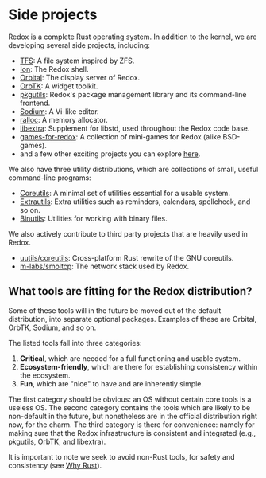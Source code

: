 Side projects
=============

Redox is a complete Rust operating system.
In addition to the kernel, we are developing several side projects, including:

- [TFS]: A file system inspired by ZFS.
- [Ion]: The Redox shell.
- [Orbital]: The display server of Redox.
- [OrbTK]: A widget toolkit.
- [pkgutils]: Redox's package management library and its command-line frontend.
- [Sodium]: A Vi-like editor.
- [ralloc]: A memory allocator.
- [libextra]: Supplement for libstd, used throughout the Redox code base.
- [games-for-redox]: A collection of mini-games for Redox (alike BSD-games).
- and a few other exciting projects you can explore [here].

We also have three utility distributions, which are collections of small, useful command-line programs:

- [Coreutils]: A minimal set of utilities essential for a usable system.
- [Extrautils]: Extra utilities such as reminders, calendars, spellcheck, and so on.
- [Binutils]: Utilities for working with binary files.

We also actively contribute to third party projects that are heavily used in Redox.

 - [uutils/coreutils]: Cross-platform Rust rewrite of the GNU coreutils.
 - [m-labs/smoltcp]: The network stack used by Redox.

What tools are fitting for the Redox distribution?
-------------------------------------------------

Some of these tools will in the future be moved out of the default distribution, into separate optional packages. Examples of these are Orbital, OrbTK, Sodium, and so on.

The listed tools fall into three categories:

1. **Critical**, which are needed for a full functioning and usable system.
2. **Ecosystem-friendly**, which are there for establishing consistency within the ecosystem.
3. **Fun**, which are "nice" to have and are inherently simple.

The first category should be obvious: an OS without certain core tools is a useless OS. The second category contains the tools which are likely to be non-default in the future, but nonetheless are in the official distribution right now, for the charm. The third category is there for convenience: namely for making sure that the Redox infrastructure is consistent and integrated (e.g., pkgutils, OrbTK, and libextra).

It is important to note we seek to avoid non-Rust tools, for safety and consistency (see [Why Rust]).

[TFS]: https://gitlab.redox-os.org/redox-os/tfs
[Ion]: https://gitlab.redox-os.org/redox-os/ion
[Orbital]: https://gitlab.redox-os.org/redox-os/orbital
[OrbTK]: https://gitlab.redox-os.org/redox-os/orbtk
[pkgutils]: https://gitlab.redox-os.org/redox-os/pkgutils
[Sodium]: https://gitlab.redox-os.org/redox-os/sodium
[ralloc]: https://gitlab.redox-os.org/redox-os/ralloc
[libextra]: https://gitlab.redox-os.org/redox-os/libextra
[games-for-redox]: https://gitlab.redox-os.org/redox-os/games
[here]: https://gitlab.redox-os.org/redox-os

[Coreutils]: https://gitlab.redox-os.org/redox-os/coreutils
[Extrautils]: https://gitlab.redox-os.org/redox-os/extrautils
[Binutils]: https://gitlab.redox-os.org/redox-os/binutils

[uutils/coreutils]: https://github.com/uutils/coreutils
[m-labs/smoltcp]: https://github.com/m-labs/smoltcp

[Why Rust]: ../introduction/why_rust.html
